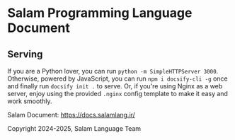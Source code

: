 # Salam Programming Language Document

## Serving

If you are a Python lover, you can run `python -m SimpleHTTPServer 3000`. Otherwise, powered by JavaScript, you can run `npm i docsify-cli -g` once and finally run `docsify init .` to serve. Or, if you're using Nginx as a web server, enjoy using the provided `.nginx` config template to make it easy and work smoothly.

Salam Document: https://docs.salamlang.ir/

Copyright 2024-2025, Salam Language Team
